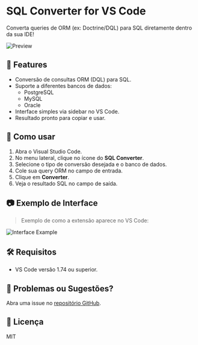 # SQL Converter for VS Code

Converta queries de ORM (ex: Doctrine/DQL) para SQL diretamente dentro da sua IDE!

![Preview](https://github.com/horodeski/vscode-dql-to-sql-converter/extension/Vector.svg)

## 📌 Features

- Conversão de consultas ORM (DQL) para SQL.
- Suporte a diferentes bancos de dados:
  - PostgreSQL
  - MySQL
  - Oracle
- Interface simples via sidebar no VS Code.
- Resultado pronto para copiar e usar.

## 🚀 Como usar

1. Abra o Visual Studio Code.
2. No menu lateral, clique no ícone do **SQL Converter**.
3. Selecione o tipo de conversão desejada e o banco de dados.
4. Cole sua query ORM no campo de entrada.
5. Clique em **Converter**.
6. Veja o resultado SQL no campo de saída.

## 📷 Exemplo de Interface

> Exemplo de como a extensão aparece no VS Code:

![Interface Example](https://github.com/horodeski/vscode-dql-to-sql-converter/extension/preview.png)

## 🛠️ Requisitos

- VS Code versão 1.74 ou superior.

## 🐞 Problemas ou Sugestões?

Abra uma issue no [repositório GitHub](https://github.com/horodeski/vscode-dql-to-sql-converter/issues).

## 📄 Licença

MIT

